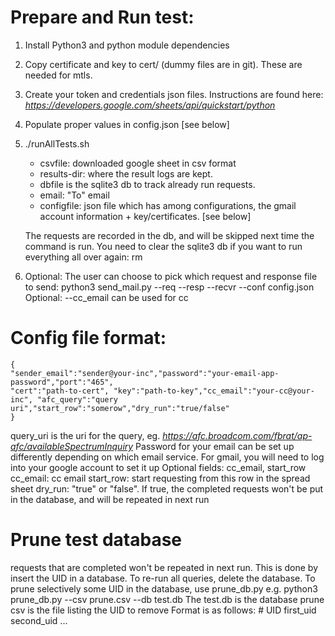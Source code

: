 # Prepare and Run test:
1. Install Python3 and python module dependencies
2. Copy certificate and key to cert/ (dummy files are in git). These are needed for mtls.
3. Create your token and credentials json files.  Instructions are found here: _https://developers.google.com/sheets/api/quickstart/python_
4. Populate proper values in config.json [see below]
5. ./runAllTests.sh <csvfile> <results-dir> <dbfile> <configfile> <email>
   - csvfile: downloaded google sheet in csv format
   - results-dir: where the result logs are kept.
   - dbfile is the sqlite3 db to track already run requests.
   - email: "To" email
   - configfile: json file which has among configurations, 
      the gmail account information + key/certificates. [see below]

   The requests are recorded in the db, and will be skipped next time the command is run. 
   You need to clear the sqlite3 db if you want to run everything all over again: rm <dbfile>

6. Optional: The user can choose to pick which request and response file to send: 
python3 send_mail.py --req <request-json-file> --resp <resp-json-file> --recvr <receiver-email> --conf config.json
Optional: --cc_email <email> can be used for cc

# Config file format:
```
{
"sender_email":"sender@your-inc","password":"your-email-app-password","port":"465",
"cert":"path-to-cert", "key":"path-to-key","cc_email":"your-cc@your-inc", "afc_query":"query uri","start_row":"somerow","dry_run":"true/false"
}
```
query_uri is the uri for the query, eg. _https://afc.broadcom.com/fbrat/ap-afc/availableSpectrumInquiry_
Password for your email can be set up differently depending on which email service.  For gmail, you will need to log into your google account to set it up
Optional fields: cc_email, start_row
    cc_email: cc email
    start_row: start requesting from this row in the spread sheet
    dry_run: "true" or "false".  If true, the completed requests won't be put in the database, and will be repeated in next run


# Prune test database
requests that are completed won't be repeated in next run.  This is done by insert the UID in a database.  To re-run all queries, delete the database.  To prune selectively some UID in the database, use prune_db.py e.g.
python3 prune_db.py  --csv prune.csv --db test.db
The test.db is the database
prune csv is the file listing the UID to remove
Format is as follows:
\# UID
first_uid
second_uid
...
